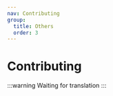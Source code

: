 ```yaml
---
nav: Contributing
group:
  title: Others
  order: 3
---
```


# Contributing

<!-- prettier-ignore -->
:::warning
Waiting for translation
:::
